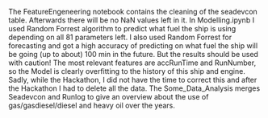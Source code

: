The FeatureEngeneering notebook contains the cleaning of the seadevcon table. Afterwards there will be no NaN values left in it. 
In Modelling.ipynb I used Random Forrest algorithm to predict what fuel the ship is using depending on all 81 parameters left. I also used Random Forrest for forecasting and got a high accuracy of predicting on what fuel the ship will be going (up to about) 100 min in the future. But the results should be used with caution! The most relevant features are accRunTime and RunNumber, so the Model is clearly overfitting to the history of this ship and engine. Sadly, while the Hackathon, I did not have the time to correct this and after the Hackathon I had to delete all the data.
The Some_Data_Analysis merges Seadevcon and Runlog to give an overview about the use of gas/gasdiesel/diesel and heavy oil over the years.
